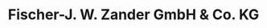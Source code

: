 ---
title: "Fischer-J. W. Zander GmbH & Co. KG"
url: /heidenheim-an-der-brenz/fischer-j-w-zander-gmbh-und-co-kg/
shop: Elektrisch
---